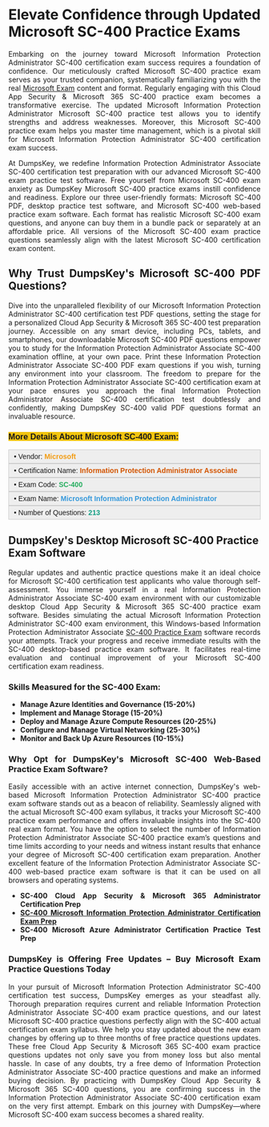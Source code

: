 <h1 style="text-align: justify;"><strong>Elevate Confidence through Updated Microsoft SC-400 Practice Exams</strong></h1>

<p style="text-align: justify;">Embarking on the journey toward Microsoft Information Protection Administrator SC-400 certification exam success requires a foundation of confidence. Our meticulously crafted Microsoft SC-400 practice exam serves as your trusted companion, systematically familiarizing you with the real <a href="https://www.dumpskey.com/how-to-pass-microsoft-certification-exam">Microsoft Exam</a> content and format. Regularly engaging with this Cloud App Security & Microsoft 365 SC-400 practice exam becomes a transformative exercise. The updated Microsoft Information Protection Administrator Microsoft SC-400 practice test allows you to identify strengths and address weaknesses. Moreover, this Microsoft SC-400 practice exam helps you master time management, which is a pivotal skill for Microsoft Information Protection Administrator SC-400 certification exam success.</p>

<p style="text-align: justify;">At DumpsKey, we redefine Information Protection Administrator Associate SC-400 certification test preparation with our advanced Microsoft SC-400 exam practice test software. Free yourself from Microsoft SC-400 exam anxiety as DumpsKey Microsoft SC-400 practice exams instill confidence and readiness. Explore our three user-friendly formats: Microsoft SC-400 PDF, desktop practice test software, and Microsoft SC-400 web-based practice exam software. Each format has realistic Microsoft SC-400 exam questions, and anyone can buy them in a bundle pack or separately at an affordable price. All versions of the Microsoft SC-400 exam practice questions seamlessly align with the latest Microsoft SC-400 certification exam content.</p>

<h2 style="text-align: justify;"><strong>Why Trust DumpsKey's Microsoft SC-400</strong> <strong>PDF Questions?</strong></h2>

<p style="text-align: justify;">Dive into the unparalleled flexibility of our Microsoft Information Protection Administrator SC-400 certification test PDF questions, setting the stage for a personalized Cloud App Security & Microsoft 365 SC-400 test preparation journey. Accessible on any smart device, including PCs, tablets, and smartphones, our downloadable Microsoft SC-400 PDF questions empower you to study for the Information Protection Administrator Associate SC-400 examination offline, at your own pace. Print these Information Protection Administrator Associate SC-400 PDF exam questions if you wish, turning any environment into your classroom. The freedom to prepare for the Information Protection Administrator Associate SC-400 certification exam at your pace ensures you approach the final Information Protection Administrator Associate SC-400 certification test doubtlessly and confidently, making DumpsKey SC-400 valid PDF questions format an invaluable resource.</p>

<h3 style="text-align: justify;"><strong><span style="font-family:Verdana,Geneva,sans-serif;"><span style="background-color:#f1c40f;">More Details About Microsoft SC-400 Exam:</span></span></strong></h3>

<div style="background: rgb(238, 238, 238); border: 1px solid rgb(204, 204, 204); padding: 5px 10px; text-align: justify;"><span style="font-size:14px;"><span style="font-family:Verdana,Geneva,sans-serif;">• Vendor: <span style="color:#f39c12;"><strong>Microsoft </strong></span></span></span></div>

<div style="background: rgb(238, 238, 238); border: 1px solid rgb(204, 204, 204); padding: 5px 10px; text-align: justify;"><span style="font-size:14px;"><span style="font-family:Verdana,Geneva,sans-serif;">• Certification Name: <span style="color:#d35400;"><strong>Information Protection Administrator Associate</strong></span></span></span></div>

<div style="background: rgb(238, 238, 238); border: 1px solid rgb(204, 204, 204); padding: 5px 10px; text-align: justify;"><span style="font-size:14px;"><span style="font-family:Verdana,Geneva,sans-serif;">• Exam Code: <strong><span style="color:#27ae60;">SC-400</span> </strong></span></span></div>

<div style="background: rgb(238, 238, 238); border: 1px solid rgb(204, 204, 204); padding: 5px 10px; text-align: justify;"><span style="font-size:14px;"><span style="font-family:Verdana,Geneva,sans-serif;">• Exam Name: <span style="color:#3498db;"><strong>Microsoft Information Protection Administrator </strong></span></span></span></div>

<div style="background: rgb(238, 238, 238); border: 1px solid rgb(204, 204, 204); padding: 5px 10px; text-align: justify;"><span style="font-size:14px;"><span style="font-family:Verdana,Geneva,sans-serif;">• Number of Questions:<span style="color:#16a085;"> </span><strong><span style="color:#16a085;">213</span> </strong></span></span></div>

<h2><strong>DumpsKey's Desktop Microsoft SC-400</strong> <strong>Practice Exam Software</strong></h2>

<p style="text-align: justify;">Regular updates and authentic practice questions make it an ideal choice for Microsoft SC-400 certification test applicants who value thorough self-assessment. You immerse yourself in a real Information Protection Administrator Associate SC-400 exam environment with our customizable desktop Cloud App Security & Microsoft 365 SC-400 practice exam software. Besides simulating the actual Microsoft Information Protection Administrator SC-400 exam environment, this Windows-based Information Protection Administrator Associate <a href="https://www.dumpskey.com/microsoft/microsoft-sc-400-practice-questions">SC-400 Practice Exam</a> software records your attempts. Track your progress and receive immediate results with the SC-400 desktop-based practice exam software. It facilitates real-time evaluation and continual improvement of your Microsoft SC-400 certification exam readiness.</p>

<h3><strong>Skills Measured for the SC-400 Exam:</strong></h3>

<ul>
	<li><strong>Manage Azure Identities and Governance (15-20%)</strong></li>
	<li><strong>Implement and Manage Storage (15-20%)</strong></li>
	<li><strong>Deploy and Manage Azure Compute Resources (20-25%)</strong></li>
	<li><strong>Configure and Manage Virtual Networking (25-30%)</strong></li>
	<li><strong>Monitor and Back Up Azure Resources (10-15%)</strong></li>
</ul>

<h3 style="text-align: justify;"><strong>Why Opt for DumpsKey's Microsoft SC-400</strong> <strong>Web-Based Practice Exam Software?</strong></h3>

<p style="text-align: justify;">Easily accessible with an active internet connection, DumpsKey's web-based Microsoft Information Protection Administrator SC-400 practice exam software stands out as a beacon of reliability. Seamlessly aligned with the actual Microsoft SC-400 exam syllabus, it tracks your Microsoft SC-400 practice exam performance and offers invaluable insights into the SC-400 real exam format. You have the option to select the number of Information Protection Administrator Associate SC-400 practice exam’s questions and time limits according to your needs and witness instant results that enhance your degree of Microsoft SC-400 certification exam preparation. Another excellent feature of the Information Protection Administrator Associate SC-400 web-based practice exam software is that it can be used on all browsers and operating systems.</p>

<ul>
	<li style="text-align: justify;"><strong>SC-400 Cloud App Security & Microsoft 365 Administrator Certification Prep</strong></li>
	<li style="text-align: justify;"><a href="https://www.dumpskey.com/microsoft/sc-400-braindumps"><strong>SC-400 Microsoft Information Protection Administrator Certification Exam Prep</strong></a></li>
	<li style="text-align: justify;"><strong>SC-400 Microsoft Azure Administrator Certification Practice Test Prep</strong></li>
</ul>

<h3 style="text-align: justify;"><strong>DumpsKey is Offering Free Updates – Buy Microsoft Exam Practice Questions Today</strong></h3>

<p style="text-align: justify;">In your pursuit of Microsoft Information Protection Administrator SC-400 certification test success, DumpsKey emerges as your steadfast ally. Thorough preparation requires current and reliable Information Protection Administrator Associate SC-400 exam practice questions, and our latest Microsoft SC-400 practice questions perfectly align with the SC-400 actual certification exam syllabus. We help you stay updated about the new exam changes by offering up to three months of free practice questions updates. These free Cloud App Security & Microsoft 365 SC-400 exam practice questions updates not only save you from money loss but also mental hassle. In case of any doubts, try a free demo of Information Protection Administrator Associate SC-400 practice questions and make an informed buying decision. By practicing with DumpsKey Cloud App Security & Microsoft 365 SC-400 questions, you are confirming success in the Information Protection Administrator Associate SC-400 certification exam on the very first attempt. Embark on this journey with DumpsKey—where Microsoft SC-400 exam success becomes a shared reality.</p>
